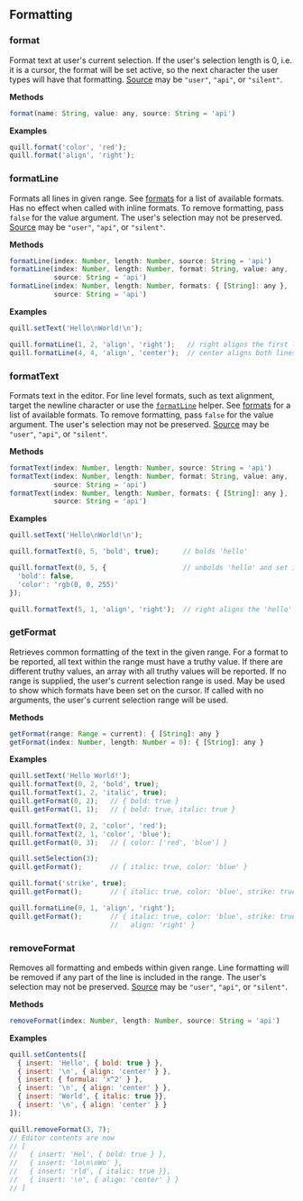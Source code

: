 ## Formatting

### format

Format text at user's current selection. If the user's selection length is 0, i.e. it is a cursor, the format will be set active, so the next character the user types will have that formatting. [Source](/docs/api/#events) may be `"user"`, `"api"`, or `"silent"`.

**Methods**

```javascript
format(name: String, value: any, source: String = 'api')
```

**Examples**

```javascript
quill.format('color', 'red');
quill.format('align', 'right');
```

### formatLine

Formats all lines in given range. See [formats](/docs/formats/) for a list of available formats. Has no effect when called with inline formats. To remove formatting, pass `false` for the value argument. The user's selection may not be preserved. [Source](/docs/api/#events) may be `"user"`, `"api"`, or `"silent"`.

**Methods**

```javascript
formatLine(index: Number, length: Number, source: String = 'api')
formatLine(index: Number, length: Number, format: String, value: any,
           source: String = 'api')
formatLine(index: Number, length: Number, formats: { [String]: any },
           source: String = 'api')
```

**Examples**

```javascript
quill.setText('Hello\nWorld!\n');

quill.formatLine(1, 2, 'align', 'right');   // right aligns the first line
quill.formatLine(4, 4, 'align', 'center');  // center aligns both lines
```

### formatText

Formats text in the editor. For line level formats, such as text alignment, target the newline character or use the [`formatLine`](#formatline) helper. See [formats](/docs/formats/) for a list of available formats. To remove formatting, pass `false` for the value argument. The user's selection may not be preserved. [Source](/docs/api/#events) may be `"user"`, `"api"`, or `"silent"`.

**Methods**

```javascript
formatText(index: Number, length: Number, source: String = 'api')
formatText(index: Number, length: Number, format: String, value: any,
           source: String = 'api')
formatText(index: Number, length: Number, formats: { [String]: any },
           source: String = 'api')
```

**Examples**

```javascript
quill.setText('Hello\nWorld!\n');

quill.formatText(0, 5, 'bold', true);      // bolds 'hello'

quill.formatText(0, 5, {                   // unbolds 'hello' and set its color to blue
  'bold': false,
  'color': 'rgb(0, 0, 255)'
});

quill.formatText(5, 1, 'align', 'right');  // right aligns the 'hello' line
```

### getFormat

Retrieves common formatting of the text in the given range. For a format to be reported, all text within the range must have a truthy value. If there are different truthy values, an array with all truthy values will be reported. If no range is supplied, the user's current selection range is used. May be used to show which formats have been set on the cursor. If called with no arguments, the user's current selection range will be used.

**Methods**

```javascript
getFormat(range: Range = current): { [String]: any }
getFormat(index: Number, length: Number = 0): { [String]: any }
```

**Examples**

```javascript
quill.setText('Hello World!');
quill.formatText(0, 2, 'bold', true);
quill.formatText(1, 2, 'italic', true);
quill.getFormat(0, 2);   // { bold: true }
quill.getFormat(1, 1);   // { bold: true, italic: true }

quill.formatText(0, 2, 'color', 'red');
quill.formatText(2, 1, 'color', 'blue');
quill.getFormat(0, 3);   // { color: ['red', 'blue'] }

quill.setSelection(3);
quill.getFormat();       // { italic: true, color: 'blue' }

quill.format('strike', true);
quill.getFormat();       // { italic: true, color: 'blue', strike: true }

quill.formatLine(0, 1, 'align', 'right');
quill.getFormat();       // { italic: true, color: 'blue', strike: true,
                         //   align: 'right' }
```

### removeFormat

Removes all formatting and embeds within given range. Line formatting will be removed if any part of the line is included in the range. The user's selection may not be preserved. [Source](/docs/api/#events) may be `"user"`, `"api"`, or `"silent"`.

**Methods**

```javascript
removeFormat(index: Number, length: Number, source: String = 'api')
```

**Examples**

```javascript
quill.setContents([
  { insert: 'Hello', { bold: true } },
  { insert: '\n', { align: 'center' } },
  { insert: { formula: 'x^2' } },
  { insert: '\n', { align: 'center' } },
  { insert: 'World', { italic: true }},
  { insert: '\n', { align: 'center' } }
]);

quill.removeFormat(3, 7);
// Editor contents are now
// [
//   { insert: 'Hel', { bold: true } },
//   { insert: 'lo\n\nWo' },
//   { insert: 'rld', { italic: true }},
//   { insert: '\n', { align: 'center' } }
// ]

```
